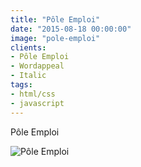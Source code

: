 ```yaml
---
title: "Pôle Emploi"
date: "2015-08-18 00:00:00"
image: "pole-emploi"
clients:
- Pôle Emploi
- Wordappeal
- Italic
tags:
- html/css
- javascript
---
```


Pôle Emploi

![Pôle Emploi](/images/projets/pole-emploi/pole-emploi-1.jpg)

